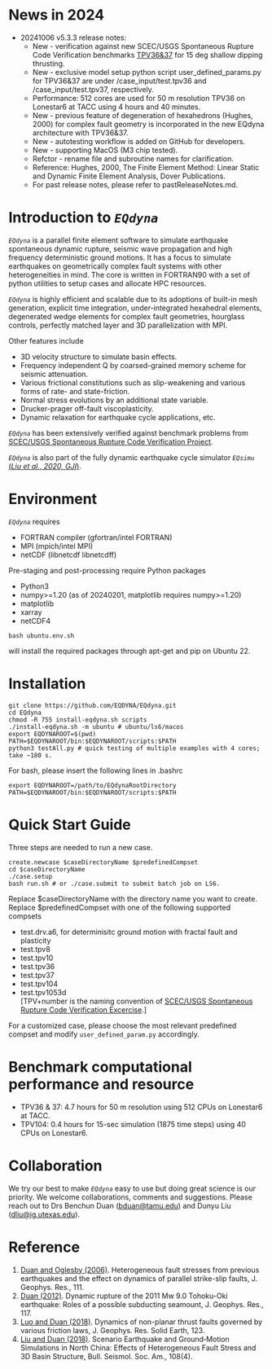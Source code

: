 # News in 2024
* 20241006 v5.3.3 release notes:
  * New - verification against new SCEC/USGS Spontaneous Rupture Code Verification benchmarks [TPV36&37](https://strike.scec.org/cvws/tpv36_37docs.html) for 15 deg shallow dipping thrusting. 
  * New - exclusive model setup python script user_defined_params.py for TPV36&37 are under /case_input/test.tpv36 and /case_input/test.tpv37, respectively. 
  * Performance: 512 cores are used for 50 m resolution TPV36 on Lonestar6 at TACC using 4 hours and 40 minutes. 
  * New - previous feature of degeneration of hexahedrons (Hughes, 2000) for complex fault geometry is incorporated in the new EQdyna architecture with TPV36&37.
  * New - autotesting workflow is added on GitHub for developers. 
  * New - supporting MacOS (M3 chip tested).
  * Refctor - rename file and subroutine names for clarification.
  * Reference: Hughes, 2000, The Finite Element Method: Linear Static and Dynamic Finite Element Analysis, Dover Publications.  
  * For past release notes, please refer to pastReleaseNotes.md.

# Introduction to *```EQdyna```*

*```EQdyna```* is a parallel finite element software to simulate earthquake spontaneous dynamic rupture, seismic wave propagation and high frequency deterministic ground motions. It has a focus to simulate earthquakes on geometrically complex fault systems with other heterogeneities in mind. The core is written in FORTRAN90 with a set of python utilities to setup cases and allocate HPC resources.  <br/>

*```EQdyna```* is highly efficient and scalable due to its adoptions of built-in mesh generation, explicit time integration, under-integrated hexahedral elements, degenerated wedge elements for complex fault geometries, hourglass controls, perfectly matched layer and 3D parallelization with MPI. <br/> 

Other features include 
* 3D velocity structure to simulate basin effects.
* Frequency independent Q by coarsed-grained memory scheme for seismic attenuation. 
* Various frictional constitutions such as slip-weakening and various forms of rate- and state-friction.
* Normal stress evolutions by an additional state variable.
* Drucker-prager off-fault viscoplasticity.
* Dynamic relaxation for earthquake cycle applications, etc.

*```EQdyna```* has been extensively verified against benchmark problems from [SCEC/USGS Spontaneous Rupture Code Verification Project](https://strike.scec.org/cvws/).

*```EQdyna```* is also part of the fully dynamic earthquake cycle simulator *```EQsimu```* [(*Liu et al., 2020, GJI*)](https://www.researchgate.net/publication/346814142_EQsimu_a_3-D_finite_element_dynamic_earthquake_simulator_for_multicycle_dynamics_of_geometrically_complex_faults_governed_by_rate-_and_state-dependent_friction).

# Environment
*```EQdyna```* requires <br/>
  - FORTRAN compiler (gfortran/intel FORTRAN)
  - MPI (mpich/intel MPI)
  - netCDF (libnetcdf libnetcdff)

Pre-staging and post-processing require Python packages <br/>
  - Python3
  - numpy>=1.20 (as of 20240201, matplotlib requires numpy>=1.20)
  - matplotlib
  - xarray
  - netCDF4
```
bash ubuntu.env.sh
```
will install the required packages through apt-get and pip on Ubuntu 22. <br/>

# Installation
```
git clone https://github.com/EQDYNA/EQdyna.git
cd EQdyna
chmod -R 755 install-eqdyna.sh scripts
./install-eqdyna.sh -m ubuntu # ubuntu/ls6/macos
export EQDYNAROOT=$(pwd)
PATH=$EQDYNAROOT/bin:$EQDYNAROOT/scripts:$PATH
python3 testAll.py # quick testing of multiple examples with 4 cores; take ~180 s.
```
For bash, please insert the following lines in .bashrc
```
export EQDYNAROOT=/path/to/EQdynaRootDirectory
PATH=$EQDYNAROOT/bin:$EQDYNAROOT/scripts:$PATH
```

# Quick Start Guide
Three steps are needed to run a new case. <br/>
```
create.newcase $caseDirectoryName $predefinedCompset
cd $caseDirectoryName
./case.setup
bash run.sh # or ./case.submit to submit batch job on LS6.
```
Replace $caseDirectoryName with the directory name you want to create. <br/>
Replace $predefinedCompset with one of the following supported compsets <br/>
* test.drv.a6, for determinisitc ground motion with fractal fault and plasticity
* test.tpv8
* test.tpv10
* test.tpv36
* test.tpv37
* test.tpv104
* test.tpv1053d <br/>
[TPV+number is the naming convention of [SCEC/USGS Spontaneous Rupture Code Verification Excercise](https://strike.scec.org/cvws/).] <br/>

For a customized case, please choose the most relevant predefined compset and modify ```user_defined_param.py``` accordingly. <br/>

# Benchmark computational performance and resource
* TPV36 & 37: 4.7 hours for 50 m resolution using 512 CPUs on Lonestar6 at TACC. <br/>
* TPV104: 0.4 hours for 15-sec simulation (1875 time steps) using 40 CPUs on Lonestar6.  <br/>

# Collaboration
We try our best to make *```EQdyna```* easy to use but doing great science is our priority. We welcome collaborations, comments and suggestions. Please reach out to Drs Benchun Duan (bduan@tamu.edu) and Dunyu Liu (dliu@ig.utexas.edu).

# Reference
1. [Duan and Oglesby (2006)]( https://doi.org/10.1029/2005JB004138). Heterogeneous fault stresses from previous earthquakes and the effect on dynamics of parallel strike-slip faults, J. Geophys. Res., 111.
2. [Duan (2012)](https://doi.org/10.1029/2011JB009124). Dynamic rupture of the 2011 Mw 9.0 Tohoku-Oki earthquake: Roles of a possible subducting seamount, J. Geophys. Res., 117.
3. [Luo and Duan (2018)](https://doi.org/10.1029/2017JB015320). Dynamics of non-planar thrust faults governed by various friction laws, J. Geophys. Res. Solid Earth, 123.
4. [Liu and Duan (2018)](https://doi.org/10.1785/0120170374). Scenario Earthquake and Ground‐Motion Simulations in North China: Effects of Heterogeneous Fault Stress and 3D Basin Structure, Bull. Seismol. Soc. Am., 108(4).
